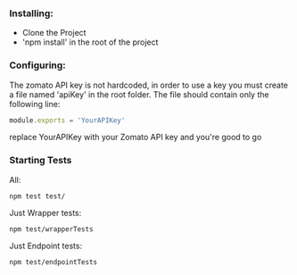 ### Installing:
- Clone the Project
- 'npm install' in the root of the project

### Configuring:
The zomato API key is not hardcoded, in order to use a key you must create a file named 'apiKey' in the root folder. The file should contain only the following line:
```javascript
module.exports = 'YourAPIKey'
```
replace YourAPIKey with your Zomato API key and you're good to go

### Starting Tests
All:
```
npm test test/
```

Just Wrapper tests:
```
npm test/wrapperTests
```

Just Endpoint tests:
```
npm test/endpointTests
```
